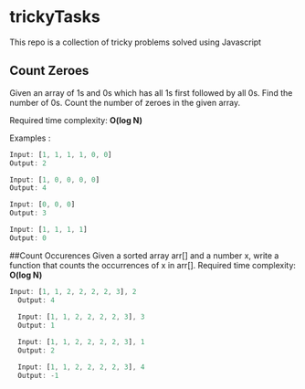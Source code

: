 # trickyTasks
This repo is a collection of tricky problems solved using Javascript

## Count Zeroes
Given an array of 1s and 0s which has all 1s first followed by all 0s. 
Find the number of 0s. Count the number of zeroes in the given array.

Required time complexity: **O(log N)**

Examples :

```js
Input: [1, 1, 1, 1, 0, 0]
Output: 2

Input: [1, 0, 0, 0, 0]
Output: 4

Input: [0, 0, 0]
Output: 3

Input: [1, 1, 1, 1]
Output: 0
```

##Count Occurences
Given a sorted array arr[] and a number x, write a function that counts 
the occurrences of x in arr[]. 
Required time complexity: **O(log N)**
```js
Input: [1, 1, 2, 2, 2, 2, 3], 2
  Output: 4 
  
  Input: [1, 1, 2, 2, 2, 2, 3], 3
  Output: 1 

  Input: [1, 1, 2, 2, 2, 2, 3], 1
  Output: 2 

  Input: [1, 1, 2, 2, 2, 2, 3], 4
  Output: -1
  ```
  
